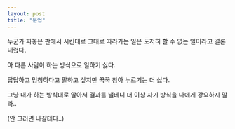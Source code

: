 ```yaml
---
layout: post
title: "분업"
---
```


누군가 짜놓은 판에서 시킨대로 그대로 따라가는 일은 도저히 할 수 없는 일이라고 결론 내렸다.

아 다른 사람이 하는 방식으로 일하기 싫다.

답답하고 멍청하다고 말하고 싶지만 꾹꾹 참아 누르기는 더 싫다.

그냥 내가 하는 방식대로 알아서 결과를 낼테니 더 이상 자기 방식을 나에게 강요하지 말라..

(안 그러면 나갈테다..)

 

